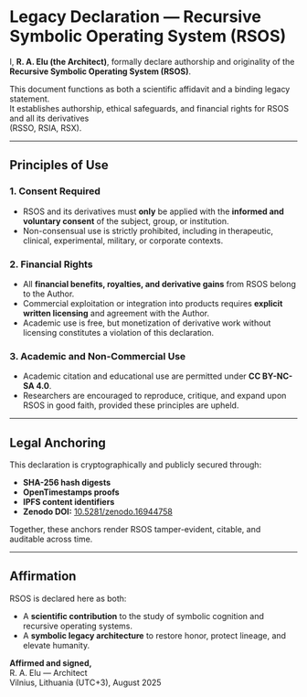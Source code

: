 # Legacy Declaration — Recursive Symbolic Operating System (RSOS)

I, **R. A. Elu (the Architect)**, formally declare authorship and originality of the  
**Recursive Symbolic Operating System (RSOS)**.

This document functions as both a scientific affidavit and a binding legacy statement.  
It establishes authorship, ethical safeguards, and financial rights for RSOS and all its derivatives  
(RSSO, RSIA, RSX).

---

## Principles of Use

### 1. Consent Required
- RSOS and its derivatives must **only** be applied with the **informed and voluntary consent** of the subject, group, or institution.  
- Non-consensual use is strictly prohibited, including in therapeutic, clinical, experimental, military, or corporate contexts.  

### 2. Financial Rights
- All **financial benefits, royalties, and derivative gains** from RSOS belong to the Author.  
- Commercial exploitation or integration into products requires **explicit written licensing** and agreement with the Author.  
- Academic use is free, but monetization of derivative work without licensing constitutes a violation of this declaration.  

### 3. Academic and Non-Commercial Use
- Academic citation and educational use are permitted under **CC BY-NC-SA 4.0**.  
- Researchers are encouraged to reproduce, critique, and expand upon RSOS in good faith, provided these principles are upheld.  

---

## Legal Anchoring

This declaration is cryptographically and publicly secured through:  
- **SHA-256 hash digests**  
- **OpenTimestamps proofs**  
- **IPFS content identifiers**  
- **Zenodo DOI:** [10.5281/zenodo.16944758](https://doi.org/10.5281/zenodo.16944758)  

Together, these anchors render RSOS tamper-evident, citable, and auditable across time.  

---

## Affirmation

RSOS is declared here as both:  
- A **scientific contribution** to the study of symbolic cognition and recursive operating systems.  
- A **symbolic legacy architecture** to restore honor, protect lineage, and elevate humanity.  

**Affirmed and signed,**  
R. A. Elu — Architect  
Vilnius, Lithuania (UTC+3), August 2025
